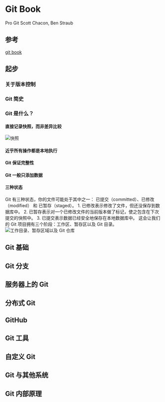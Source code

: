 # Git Book
Pro Git     Scott Chacon, Ben Straub

## 参考

[git book](https://git-scm.com/book/zh/v2)


## 起步

### 关于版本控制

### Git 简史

### Git 是什么？
#### 直接记录快照，而非差异比较  
![快照](/images/snapshots.png "快照")


#### 近乎所有操作都是本地执行  
#### Git 保证完整性
#### Git 一般只添加数据
#### 三种状态
Git 有三种状态，你的文件可能处于其中之一： 已提交（committed）、已修改（modified） 和 已暂存（staged）。
    1. 已修改表示修改了文件，但还没保存到数据库中。
    2. 已暂存表示对一个已修改文件的当前版本做了标记，使之包含在下次提交的快照中。
    3. 已提交表示数据已经安全地保存在本地数据库中。
 这会让我们的 Git 项目拥有三个阶段：工作区、暂存区以及 Git 目录。
 ![工作目录、暂存区域以及 Git 仓库](/images/areas.png "工作目录、暂存区域以及 Git 仓库")   
 
    


## Git 基础


## Git 分支


## 服务器上的 Git


## 分布式 Git


## GitHub


## Git 工具



## 自定义 Git


## Git 与其他系统

## Git 内部原理








